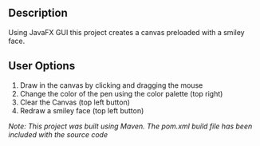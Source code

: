 ## Description
Using JavaFX GUI this project creates a canvas preloaded with a smiley face. 


## User Options
1. Draw in the canvas by clicking and dragging the mouse
2. Change the color of the pen using the color palette (top right)
3. Clear the Canvas (top left button)
4. Redraw a smiley face (top left button)


*Note: This project was built using Maven. The pom.xml build file has been included with the source code*

